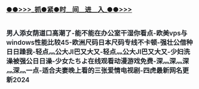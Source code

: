 </br>

<h3 class="heading-element" style="font-size:1.25em;font-weight:var(--base-text-weight-semibold, 600);color:#1F2328;font-family:-apple-system, BlinkMacSystemFont, &quot;background-color:#FFFFFF;">
	<a href="https://github.k596.com/{随机拼音=2}.html">●●&gt;&gt;&gt;_抓●紧●时__间__进__入_●●&gt;&gt;&gt;</a>
</br>

</br>

男人添女荫道口高潮了-能不能在办公室干湿你看点-欧美vps与windows性能比较45-欧洲尺码日本尺码专线不卡顿-强壮公借种日日躁我-轻点灬公大JI巴又大又-轻点灬公大JI巴又大又-少妇洗澡被强公日日澡-少女たちよ在线观看动漫游戏免费-深灬深灬深灬深灬一点-适合夫妻晚上看的三张爱情电视剧-四虎最新网名更新2024
